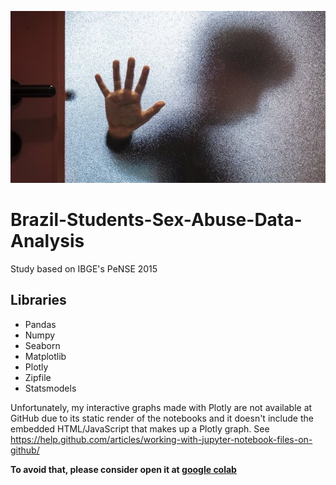 ![img](https://github.com/b4urock/Brazil-Students-Sex-Abuse-Data-Analysis/raw/main/Assets/Abuso.jpeg)

# Brazil-Students-Sex-Abuse-Data-Analysis
Study based on IBGE's PeNSE 2015

## Libraries

* Pandas
* Numpy
* Seaborn 
* Matplotlib
* Plotly
* Zipfile
* Statsmodels

Unfortunately, my interactive graphs made with Plotly are not available at GitHub due to its static render of the notebooks and it doesn't include the embedded HTML/JavaScript that makes up a Plotly graph. See https://help.github.com/articles/working-with-jupyter-notebook-files-on-github/

**To avoid that, please consider open it at [google colab](https://colab.research.google.com/drive/1_7g8kuF1rHYoboHz3552W0SUVAjJaJBX?usp=sharing)**

